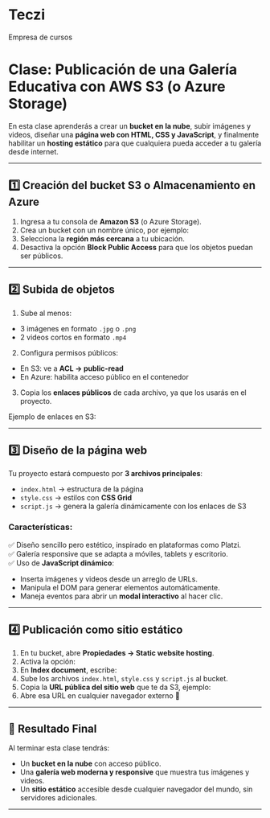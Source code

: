 # Teczi
Empresa de cursos
 # Clase: Publicación de una Galería Educativa con AWS S3 (o Azure Storage)

En esta clase aprenderás a crear un **bucket en la nube**, subir imágenes y videos, diseñar una **página web con HTML, CSS y JavaScript**, y finalmente habilitar un **hosting estático** para que cualquiera pueda acceder a tu galería desde internet.

---

## 1️⃣ Creación del bucket S3 o Almacenamiento en Azure

1. Ingresa a tu consola de **Amazon S3** (o Azure Storage).
2. Crea un bucket con un nombre único, por ejemplo:
3. Selecciona la **región más cercana** a tu ubicación.
4. Desactiva la opción **Block Public Access** para que los objetos puedan ser públicos.

---

## 2️⃣ Subida de objetos

1. Sube al menos:
- 3 imágenes en formato `.jpg` o `.png`
- 2 videos cortos en formato `.mp4`
2. Configura permisos públicos:
- En S3: ve a **ACL → public-read**
- En Azure: habilita acceso público en el contenedor
3. Copia los **enlaces públicos** de cada archivo, ya que los usarás en el proyecto.

Ejemplo de enlaces en S3:



---

## 3️⃣ Diseño de la página web

Tu proyecto estará compuesto por **3 archivos principales**:

- `index.html` → estructura de la página  
- `style.css` → estilos con **CSS Grid**  
- `script.js` → genera la galería dinámicamente con los enlaces de S3  

### Características:
✅ Diseño sencillo pero estético, inspirado en plataformas como Platzi.  
✅ Galería responsive que se adapta a móviles, tablets y escritorio.  
✅ Uso de **JavaScript dinámico**:
- Inserta imágenes y videos desde un arreglo de URLs.
- Manipula el DOM para generar elementos automáticamente.
- Maneja eventos para abrir un **modal interactivo** al hacer clic.

---

## 4️⃣ Publicación como sitio estático

1. En tu bucket, abre **Propiedades → Static website hosting**.
2. Activa la opción:  
3. En **Index document**, escribe:
4. Sube los archivos `index.html`, `style.css` y `script.js` al bucket.
5. Copia la **URL pública del sitio web** que te da S3, ejemplo:
6. Abre esa URL en cualquier navegador externo 🚀

---

## 🎯 Resultado Final

Al terminar esta clase tendrás:
- Un **bucket en la nube** con acceso público.
- Una **galería web moderna y responsive** que muestra tus imágenes y videos.
- Un **sitio estático** accesible desde cualquier navegador del mundo, sin servidores adicionales.

---

